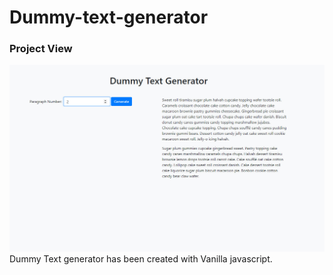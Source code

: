 # Dummy-text-generator
### Project View
![Screenshot](https://github.com/rakibulhasan15/Dummy-text-generator/blob/031b99968bcbc52faa3d3387542ea3851d850b89/project%20screenshot.jpg "Project Screenshot")
Dummy Text generator has been created with Vanilla javascript.
